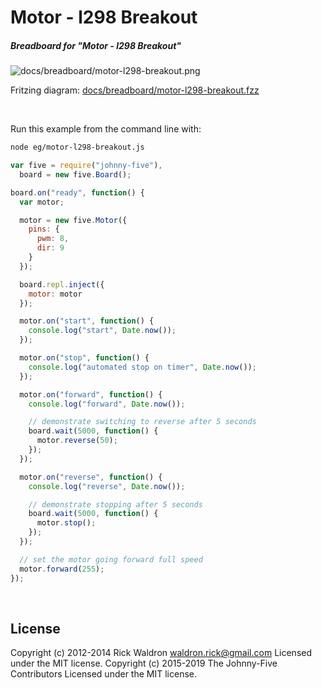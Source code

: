 <!--remove-start-->

# Motor - l298 Breakout

<!--remove-end-->






##### Breadboard for "Motor - l298 Breakout"



![docs/breadboard/motor-l298-breakout.png](breadboard/motor-l298-breakout.png)<br>

Fritzing diagram: [docs/breadboard/motor-l298-breakout.fzz](breadboard/motor-l298-breakout.fzz)

&nbsp;




Run this example from the command line with:
```bash
node eg/motor-l298-breakout.js
```


```javascript
var five = require("johnny-five"),
  board = new five.Board();

board.on("ready", function() {
  var motor;

  motor = new five.Motor({
    pins: {
      pwm: 8,
      dir: 9
    }
  });

  board.repl.inject({
    motor: motor
  });

  motor.on("start", function() {
    console.log("start", Date.now());
  });

  motor.on("stop", function() {
    console.log("automated stop on timer", Date.now());
  });

  motor.on("forward", function() {
    console.log("forward", Date.now());

    // demonstrate switching to reverse after 5 seconds
    board.wait(5000, function() {
      motor.reverse(50);
    });
  });

  motor.on("reverse", function() {
    console.log("reverse", Date.now());

    // demonstrate stopping after 5 seconds
    board.wait(5000, function() {
      motor.stop();
    });
  });

  // set the motor going forward full speed
  motor.forward(255);
});

```








&nbsp;

<!--remove-start-->

## License
Copyright (c) 2012-2014 Rick Waldron <waldron.rick@gmail.com>
Licensed under the MIT license.
Copyright (c) 2015-2019 The Johnny-Five Contributors
Licensed under the MIT license.

<!--remove-end-->
